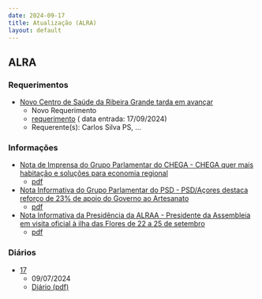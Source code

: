 ```yaml
---
date: 2024-09-17
title: Atualização (ALRA)
layout: default
---
```

## ALRA

### Requerimentos

* [Novo Centro de Saúde da Ribeira Grande tarda em avançar](http://base.alra.pt:82/4DACTION/w_pesquisa_registo/4/8505)
  * Novo Requerimento
  * [requerimento](http://base.alra.pt:82/Doc_Req/XIIIreque148.pdf) ( data entrada: 17/09/2024)
  * Requerente(s): Carlos Silva PS, ...

### Informações

* [Nota de Imprensa do Grupo Parlamentar do CHEGA - CHEGA quer mais habitação e soluções para economia regional](http://base.alra.pt:82/4DACTION/w_pesquisa_registo/8/20241)
  * [pdf](http://base.alra.pt:82/Doc_Noticias/NI20241.pdf)
* [Nota Informativa do Grupo Parlamentar do PSD - PSD/Açores destaca reforço de 23% de apoio do Governo ao Artesanato](http://base.alra.pt:82/4DACTION/w_pesquisa_registo/8/20242)
  * [pdf](http://base.alra.pt:82/Doc_Noticias/NI20242.pdf)
* [Nota Informativa da Presidência da ALRAA - Presidente da Assembleia em visita oficial à ilha das Flores de 22 a 25 de setembro](http://base.alra.pt:82/4DACTION/w_pesquisa_registo/8/20243)
  * [pdf](http://base.alra.pt:82/Doc_Noticias/NI20243.pdf)

### Diários

* [17](http://base.alra.pt:82/4DACTION/w_pesquisa_registo/10/2783)
  * 09/07/2024
  * [Diário (pdf)](http://base.alra.pt:82/Diario/XIII17.pdf)
